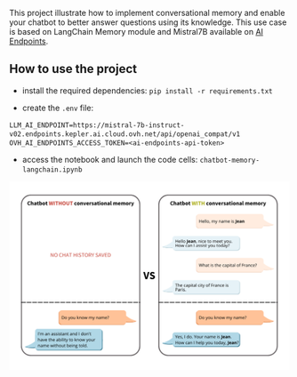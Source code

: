 This project illustrate how to implement conversational memory and enable your chatbot to better answer questions using its knowledge. This use case is based on LangChain Memory module and Mistral7B available on [AI Endpoints](https://endpoints.ai.cloud.ovh.net/).

## How to use the project

- install the required dependencies: `pip install -r requirements.txt`

- create the `.env` file:
```
LLM_AI_ENDPOINT=https://mistral-7b-instruct-v02.endpoints.kepler.ai.cloud.ovh.net/api/openai_compat/v1
OVH_AI_ENDPOINTS_ACCESS_TOKEN=<ai-endpoints-api-token>
```

- access the notebook and launch the code cells: `chatbot-memory-langchain.ipynb`

![image](chatbot-with-without-memory-langchain.png)
